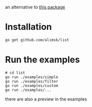 an alternative to [this package](https://github.com/charmbracelet/bubbles/tree/master/list)

# Installation
```sh
go get github.com/alimsk/list
```

# Run the examples
```
# cd list
go run ./examples/simple
go run ./examples/filter
go run ./examples/custom
go run ./examples/...
```

there are also a preview in the examples
